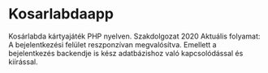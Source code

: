 # Kosarlabdaapp
Kosárlabda kártyajáték PHP nyelven.
Szakdolgozat 2020
Aktuális folyamat:
A bejelentkezési felület reszponzívan megvalósítva. Emellett a bejelentkezés backendje is kész adatbázishoz való kapcsolódással és kiírással.
